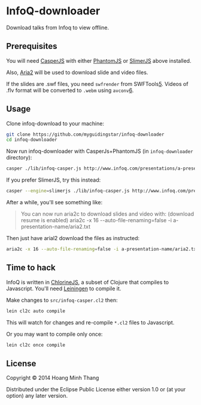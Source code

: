 # InfoQ-downloader

Download talks from Infoq to view offline.

## Prerequisites

You will need [CasperJS][1] with either [PhantomJS][2] or [SlimerJS][3] above installed.

Also, [Aria2][4] will be used to download slide and video files.

If the slides are .swf files, you need `swfrender` from
SWFTools[5]. Videos of .flv format will be converted to `.webm` using
`avconv`[6].

[1]: http://casperjs.org
[2]: http://phantomjs.org
[3]: http://slimerjs.org
[4]: http://aria2.sourceforge.net
[5]: http://wiki.swftools.org/wiki/Swfrender
[6]: https://libav.org/avconv.html

## Usage

Clone infoq-download to your machine:

```bash
git clone https://github.com/myguidingstar/infoq-downloader
cd infoq-downloader
```

Now run infoq-downloader with CasperJs+PhantomJS (in `infoq-downloader` directory):

```bash
casper ./lib/infoq-casper.js http://www.infoq.com/presentations/a-presentation-name
```
If you prefer SlimerJS, try this instead:

```bash
casper --engine=slimerjs ./lib/infoq-casper.js http://www.infoq.com/presentations/a-presentation-name
```

After a while, you'll see something like:
> You can now run aria2c to download slides and video with:
> (download resume is enabled)
> aria2c -x 16 --auto-file-renaming=false -i a-presentation-name/aria2.txt

Then just have arial2 download the files as instructed:

```bash
aria2c -x 16 --auto-file-renaming=false -i a-presentation-name/aria2.txt
```

## Time to hack

InfoQ is written in [ChlorineJS][5], a subset of Clojure that compiles to Javascript. You'll need [Leiningen][6] to compile it.

[5]: https://github.com/chlorinejs
[6]: http://leiningen.org

Make changes to `src/infoq-casper.cl2` then:

```bash
lein cl2c auto compile
```

This will watch for changes and re-compile `*.cl2` files to Javascript.

Or you may want to compile only once:

```bash
lein cl2c once compile
```

## License

Copyright © 2014 Hoang Minh Thang

Distributed under the Eclipse Public License either version 1.0 or (at
your option) any later version.

